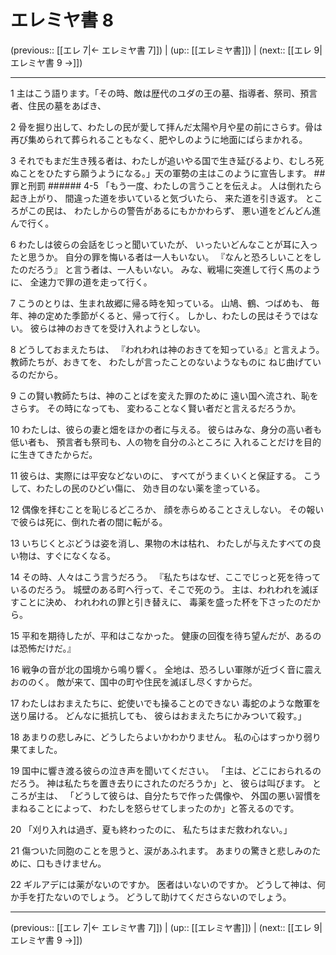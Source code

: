 # エレミヤ書 8

(previous:: [[エレ 7|← エレミヤ書 7]]) | (up:: [[エレミヤ書]]) | (next:: [[エレ 9|エレミヤ書 9 →]])

***


1 主はこう語ります。「その時、敵は歴代のユダの王の墓、指導者、祭司、預言者、住民の墓をあばき、 

2 骨を掘り出して、わたしの民が愛して拝んだ太陽や月や星の前にさらす。骨は再び集められて葬られることもなく、肥やしのように地面にばらまかれる。 

3 それでもまだ生き残る者は、わたしが追いやる国で生き延びるより、むしろ死ぬことをひたすら願うようになる。」天の軍勢の主はこのように宣告します。 ## 罪と刑罰 ###### 4-5 「もう一度、わたしの言うことを伝えよ。 人は倒れたら起き上がり、 間違った道を歩いていると気づいたら、 来た道を引き返す。 ところがこの民は、 わたしからの警告があるにもかかわらず、 悪い道をどんどん進んで行く。 

6 わたしは彼らの会話をじっと聞いていたが、 いったいどんなことが耳に入ったと思うか。 自分の罪を悔いる者は一人もいない。 『なんと恐ろしいことをしたのだろう』 と言う者は、一人もいない。 みな、戦場に突進して行く馬のように、 全速力で罪の道を走って行く。 

7 こうのとりは、生まれ故郷に帰る時を知っている。 山鳩、鶴、つばめも、 毎年、神の定めた季節がくると、帰って行く。 しかし、わたしの民はそうではない。 彼らは神のおきてを受け入れようとしない。 

8 どうしておまえたちは、 『われわれは神のおきてを知っている』と言えよう。 教師たちが、おきてを、 わたしが言ったことのないようなものに ねじ曲げているのだから。 

9 この賢い教師たちは、神のことばを変えた罪のために 遠い国へ流され、恥をさらす。 その時になっても、 変わることなく賢い者だと言えるだろうか。 

10 わたしは、彼らの妻と畑をほかの者に与える。 彼らはみな、身分の高い者も低い者も、 預言者も祭司も、人の物を自分のふところに 入れることだけを目的に生きてきたからだ。 

11 彼らは、実際には平安などないのに、 すべてがうまくいくと保証する。 こうして、わたしの民のひどい傷に、 効き目のない薬を塗っている。 

12 偶像を拝むことを恥じるどころか、 顔を赤らめることさえしない。 その報いで彼らは死に、倒れた者の間に転がる。 

13 いちじくとぶどうは姿を消し、果物の木は枯れ、 わたしが与えたすべての良い物は、すぐになくなる。 

14 その時、人々はこう言うだろう。 『私たちはなぜ、ここでじっと死を待っているのだろう。 城壁のある町へ行って、そこで死のう。 主は、われわれを滅ぼすことに決め、 われわれの罪と引き替えに、 毒薬を盛った杯を下さったのだから。 

15 平和を期待したが、平和はこなかった。 健康の回復を待ち望んだが、あるのは恐怖だけだ。』 

16 戦争の音が北の国境から鳴り響く。 全地は、恐ろしい軍隊が近づく音に震えおののく。 敵が来て、国中の町や住民を滅ぼし尽くすからだ。 

17 わたしはおまえたちに、蛇使いでも操ることのできない 毒蛇のような敵軍を送り届ける。 どんなに抵抗しても、 彼らはおまえたちにかみついて殺す。」 

18 あまりの悲しみに、どうしたらよいかわかりません。 私の心はすっかり弱り果てました。 

19 国中に響き渡る彼らの泣き声を聞いてください。 「主は、どこにおられるのだろう。 神は私たちを置き去りにされたのだろうか」と、 彼らは叫びます。 ところが主は、 「どうして彼らは、自分たちで作った偶像や、 外国の悪い習慣をまねることによって、 わたしを怒らせてしまったのか」と答えるのです。 

20 「刈り入れは過ぎ、夏も終わったのに、 私たちはまだ救われない。」 

21 傷ついた同胞のことを思うと、涙があふれます。 あまりの驚きと悲しみのために、口もきけません。 

22 ギルアデには薬がないのですか。 医者はいないのですか。 どうして神は、何か手を打たないのでしょう。 どうして助けてくださらないのでしょう。

***

(previous:: [[エレ 7|← エレミヤ書 7]]) | (up:: [[エレミヤ書]]) | (next:: [[エレ 9|エレミヤ書 9 →]])

